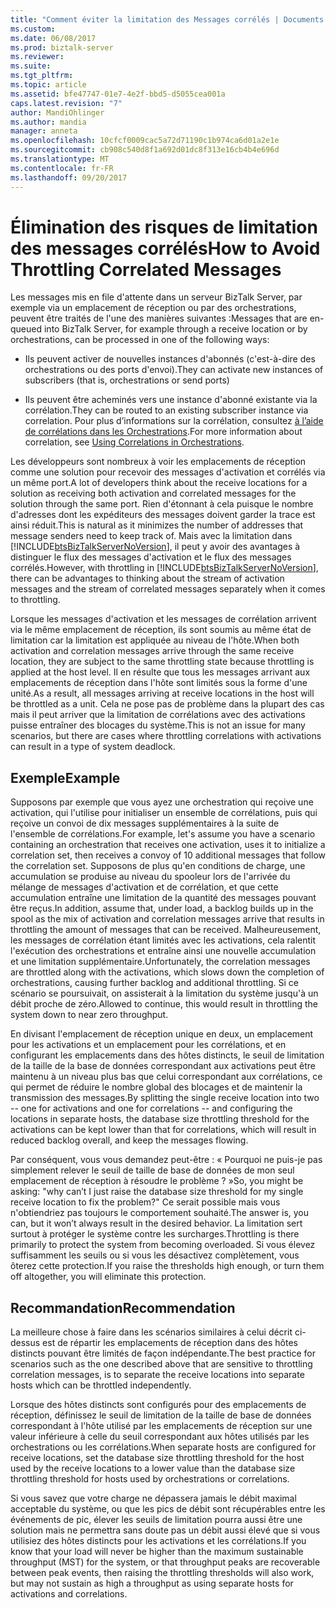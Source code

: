 ```yaml
---
title: "Comment éviter la limitation des Messages corrélés | Documents Microsoft"
ms.custom: 
ms.date: 06/08/2017
ms.prod: biztalk-server
ms.reviewer: 
ms.suite: 
ms.tgt_pltfrm: 
ms.topic: article
ms.assetid: bfe47747-01e7-4e2f-bbd5-d5055cea001a
caps.latest.revision: "7"
author: MandiOhlinger
ms.author: mandia
manager: anneta
ms.openlocfilehash: 10cfcf0009cac5a72d71190c1b974ca6d01a2e1e
ms.sourcegitcommit: cb908c540d8f1a692d01dc8f313e16cb4b4e696d
ms.translationtype: MT
ms.contentlocale: fr-FR
ms.lasthandoff: 09/20/2017
---
```

# <a name="how-to-avoid-throttling-correlated-messages"></a><span data-ttu-id="68ddb-102">Élimination des risques de limitation des messages corrélés</span><span class="sxs-lookup"><span data-stu-id="68ddb-102">How to Avoid Throttling Correlated Messages</span></span>
<span data-ttu-id="68ddb-103">Les messages mis en file d'attente dans un serveur BizTalk Server, par exemple via un emplacement de réception ou par des orchestrations, peuvent être traités de l'une des manières suivantes :</span><span class="sxs-lookup"><span data-stu-id="68ddb-103">Messages that are en-queued into BizTalk Server, for example through a receive location or by orchestrations, can be processed in one of the following ways:</span></span>  
  
-   <span data-ttu-id="68ddb-104">Ils peuvent activer de nouvelles instances d'abonnés (c'est-à-dire des orchestrations ou des ports d'envoi).</span><span class="sxs-lookup"><span data-stu-id="68ddb-104">They can activate new instances of subscribers (that is, orchestrations or send ports)</span></span>  
  
-   <span data-ttu-id="68ddb-105">Ils peuvent être acheminés vers une instance d'abonné existante via la corrélation.</span><span class="sxs-lookup"><span data-stu-id="68ddb-105">They can be routed to an existing subscriber instance via correlation.</span></span> <span data-ttu-id="68ddb-106">Pour plus d’informations sur la corrélation, consultez [à l’aide de corrélations dans les Orchestrations](../core/using-correlations-in-orchestrations.md).</span><span class="sxs-lookup"><span data-stu-id="68ddb-106">For more information about correlation, see [Using Correlations in Orchestrations](../core/using-correlations-in-orchestrations.md).</span></span>  
  
 <span data-ttu-id="68ddb-107">Les développeurs sont nombreux à voir les emplacements de réception comme une solution pour recevoir des messages d'activation et corrélés via un même port.</span><span class="sxs-lookup"><span data-stu-id="68ddb-107">A lot of developers think about the receive locations for a solution as receiving both activation and correlated messages for the solution through the same port.</span></span> <span data-ttu-id="68ddb-108">Rien d'étonnant à cela puisque le nombre d'adresses dont les expéditeurs des messages doivent garder la trace est ainsi réduit.</span><span class="sxs-lookup"><span data-stu-id="68ddb-108">This is natural as it minimizes the number of addresses that message senders need to keep track of.</span></span> <span data-ttu-id="68ddb-109">Mais avec la limitation dans [!INCLUDE[btsBizTalkServerNoVersion](../includes/btsbiztalkservernoversion-md.md)], il peut y avoir des avantages à distinguer le flux des messages d'activation et le flux des messages corrélés.</span><span class="sxs-lookup"><span data-stu-id="68ddb-109">However, with throttling in [!INCLUDE[btsBizTalkServerNoVersion](../includes/btsbiztalkservernoversion-md.md)], there can be advantages to thinking about the stream of activation messages and the stream of correlated messages separately when it comes to throttling.</span></span>  
  
 <span data-ttu-id="68ddb-110">Lorsque les messages d'activation et les messages de corrélation arrivent via le même emplacement de réception, ils sont soumis au même état de limitation car la limitation est appliquée au niveau de l'hôte.</span><span class="sxs-lookup"><span data-stu-id="68ddb-110">When both activation and correlation messages arrive through the same receive location, they are subject to the same throttling state because throttling is applied at the host level.</span></span> <span data-ttu-id="68ddb-111">Il en résulte que tous les messages arrivant aux emplacements de réception dans l'hôte sont limités sous la forme d'une unité.</span><span class="sxs-lookup"><span data-stu-id="68ddb-111">As a result, all messages arriving at receive locations in the host will be throttled as a unit.</span></span> <span data-ttu-id="68ddb-112">Cela ne pose pas de problème dans la plupart des cas mais il peut arriver que la limitation de corrélations avec des activations puisse entraîner des blocages du système.</span><span class="sxs-lookup"><span data-stu-id="68ddb-112">This is not an issue for many scenarios, but there are cases where throttling correlations with activations can result in a type of system deadlock.</span></span>  
  
## <a name="example"></a><span data-ttu-id="68ddb-113">Exemple</span><span class="sxs-lookup"><span data-stu-id="68ddb-113">Example</span></span>  
 <span data-ttu-id="68ddb-114">Supposons par exemple que vous ayez une orchestration qui reçoive une activation, qui l'utilise pour initialiser un ensemble de corrélations, puis qui reçoive un convoi de dix messages supplémentaires à la suite de l'ensemble de corrélations.</span><span class="sxs-lookup"><span data-stu-id="68ddb-114">For example, let's assume you have a scenario containing an orchestration that receives one activation, uses it to initialize a correlation set, then receives a convoy of 10 additional messages that follow the correlation set.</span></span> <span data-ttu-id="68ddb-115">Supposons de plus qu'en conditions de charge, une accumulation se produise au niveau du spooleur lors de l'arrivée du mélange de messages d'activation et de corrélation, et que cette accumulation entraîne une limitation de la quantité des messages pouvant être reçus.</span><span class="sxs-lookup"><span data-stu-id="68ddb-115">In addition, assume that, under load, a backlog builds up in the spool as the mix of activation and correlation messages arrive that results in throttling the amount of messages that can be received.</span></span> <span data-ttu-id="68ddb-116">Malheureusement, les messages de corrélation étant limités avec les activations, cela ralentit l'exécution des orchestrations et entraîne ainsi une nouvelle accumulation et une limitation supplémentaire.</span><span class="sxs-lookup"><span data-stu-id="68ddb-116">Unfortunately, the correlation messages are throttled along with the activations, which slows down the completion of orchestrations, causing further backlog and additional throttling.</span></span> <span data-ttu-id="68ddb-117">Si ce scénario se poursuivait, on assisterait à la limitation du système jusqu'à un débit proche de zéro.</span><span class="sxs-lookup"><span data-stu-id="68ddb-117">Allowed to continue, this would result in throttling the system down to near zero throughput.</span></span>  
  
 <span data-ttu-id="68ddb-118">En divisant l'emplacement de réception unique en deux, un emplacement pour les activations et un emplacement pour les corrélations, et en configurant les emplacements dans des hôtes distincts, le seuil de limitation de la taille de la base de données correspondant aux activations peut être maintenu à un niveau plus bas que celui correspondant aux corrélations, ce qui permet de réduire le nombre global des blocages et de maintenir la transmission des messages.</span><span class="sxs-lookup"><span data-stu-id="68ddb-118">By splitting the single receive location into two -- one for activations and one for correlations -- and configuring the locations in separate hosts, the database size throttling threshold for the activations can be kept lower than that for correlations, which will result in reduced backlog overall, and keep the messages flowing.</span></span>  
  
 <span data-ttu-id="68ddb-119">Par conséquent, vous vous demandez peut-être : « Pourquoi ne puis-je pas simplement relever le seuil de taille de base de données de mon seul emplacement de réception à résoudre le problème ? »</span><span class="sxs-lookup"><span data-stu-id="68ddb-119">So, you might be asking: "why can’t I just raise the database size threshold for my single receive location to fix the problem?"</span></span> <span data-ttu-id="68ddb-120">Ce serait possible mais vous n'obtiendriez pas toujours le comportement souhaité.</span><span class="sxs-lookup"><span data-stu-id="68ddb-120">The answer is, you can, but it won’t always result in the desired behavior.</span></span> <span data-ttu-id="68ddb-121">La limitation sert surtout à protéger le système contre les surcharges.</span><span class="sxs-lookup"><span data-stu-id="68ddb-121">Throttling is there primarily to protect the system from becoming overloaded.</span></span> <span data-ttu-id="68ddb-122">Si vous élevez suffisamment les seuils ou si vous les désactivez complètement, vous ôterez cette protection.</span><span class="sxs-lookup"><span data-stu-id="68ddb-122">If you raise the thresholds high enough, or turn them off altogether, you will eliminate this protection.</span></span>  
  
## <a name="recommendation"></a><span data-ttu-id="68ddb-123">Recommandation</span><span class="sxs-lookup"><span data-stu-id="68ddb-123">Recommendation</span></span>  
 <span data-ttu-id="68ddb-124">La meilleure chose à faire dans les scénarios similaires à celui décrit ci-dessus est de répartir les emplacements de réception dans des hôtes distincts pouvant être limités de façon indépendante.</span><span class="sxs-lookup"><span data-stu-id="68ddb-124">The best practice for scenarios such as the one described above that are sensitive to throttling correlation messages, is to separate the receive locations into separate hosts which can be throttled independently.</span></span>  
  
 <span data-ttu-id="68ddb-125">Lorsque des hôtes distincts sont configurés pour des emplacements de réception, définissez le seuil de limitation de la taille de base de données correspondant à l'hôte utilisé par les emplacements de réception sur une valeur inférieure à celle du seuil correspondant aux hôtes utilisés par les orchestrations ou les corrélations.</span><span class="sxs-lookup"><span data-stu-id="68ddb-125">When separate hosts are configured for receive locations, set the database size throttling threshold for the host used by the receive locations to a lower value than the database size throttling threshold for hosts used by orchestrations or correlations.</span></span>  
  
 <span data-ttu-id="68ddb-126">Si vous savez que votre charge ne dépassera jamais le débit maximal acceptable du système, ou que les pics de débit sont récupérables entre les événements de pic, élever les seuils de limitation pourra aussi être une solution mais ne permettra sans doute pas un débit aussi élevé que si vous utilisiez des hôtes distincts pour les activations et les corrélations.</span><span class="sxs-lookup"><span data-stu-id="68ddb-126">If you know that your load will never be higher than the maximum sustainable throughput (MST) for the system, or that throughput peaks are recoverable between peak events, then raising the throttling thresholds will also work, but may not sustain as high a throughput as using separate hosts for activations and correlations.</span></span>